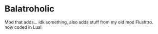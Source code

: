 # Balatroholic
Mod that adds... idk something, also adds stuff from my old mod Flushtro. now coded in Lua!
